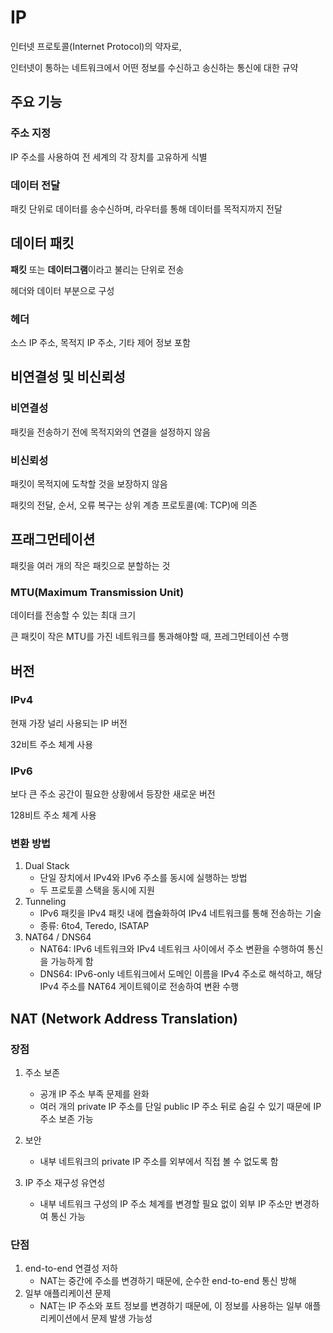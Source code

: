 # IP
인터넷 프로토콜(Internet Protocol)의 약자로,

인터넷이 통하는 네트워크에서 어떤 정보를 수신하고 송신하는 통신에 대한 규약

## 주요 기능
### 주소 지정
IP 주소를 사용하여 전 세계의 각 장치를 고유하게 식별
### 데이터 전달
패킷 단위로 데이터를 송수신하며, 라우터를 통해 데이터를 목적지까지 전달

## 데이터 패킷
**패킷** 또는 **데이터그램**이라고 불리는 단위로 전송

헤더와 데이터 부분으로 구성
### 헤더
소스 IP 주소, 목적지 IP 주소, 기타 제어 정보 포함

## 비연결성 및 비신뢰성
### 비연결성
패킷을 전송하기 전에 목적지와의 연결을 설정하지 않음
### 비신뢰성
패킷이 목적지에 도착할 것을 보장하지 않음

패킷의 전달, 순서, 오류 복구는 상위 계층 프로토콜(예: TCP)에 의존

## 프래그먼테이션
패킷을 여러 개의 작은 패킷으로 분할하는 것
### MTU(Maximum Transmission Unit)
데이터를 전송할 수 있는 최대 크기

큰 패킷이 작은 MTU를 가진 네트워크를 통과해야할 때, 프레그먼테이션 수행

## 버전
### IPv4
현재 가장 널리 사용되는 IP 버전

32비트 주소 체계 사용
### IPv6
보다 큰 주소 공간이 필요한 상황에서 등장한 새로운 버전

128비트 주소 체계 사용
### 변환 방법
1. Dual Stack
    - 단일 장치에서 IPv4와 IPv6 주소를 동시에 실행하는 방법
    - 두 프로토콜 스택을 동시에 지원
2. Tunneling
    - IPv6 패킷을 IPv4 패킷 내에 캡슐화하여 IPv4 네트워크를 통해 전송하는 기술
    - 종류: 6to4, Teredo, ISATAP
3. NAT64 / DNS64
    - NAT64: IPv6 네트워크와 IPv4 네트워크 사이에서 주소 변환을 수행하여 통신을 가능하게 함
    - DNS64: IPv6-only 네트워크에서 도메인 이름을 IPv4 주소로 해석하고, 해당 IPv4 주소를 NAT64 게이트웨이로 전송하여 변환 수행

## NAT (Network Address Translation)
### 장점
1. 주소 보존
    - 공개 IP 주소 부족 문제를 완화
    - 여러 개의 private IP 주소를 단일 public IP 주소 뒤로 숨길 수 있기 때문에 IP 주소 보존 가능

2. 보안
    - 내부 네트워크의 private IP 주소를 외부에서 직접 볼 수 없도록 함

3. IP 주소 재구성 유연성
    - 내부 네트워크 구성의 IP 주소 체계를 변경할 필요 없이 외부 IP 주소만 변경하여 통신 가능

### 단점
1. end-to-end 연결성 저하
    - NAT는 중간에 주소를 변경하기 때문에, 순수한 end-to-end 통신 방해
2. 일부 애플리케이션 문제
    - NAT는 IP 주소와 포트 정보를 변경하기 때문에, 이 정보를 사용하는 일부 애플리케이션에서 문제 발생 가능성
    